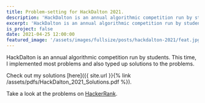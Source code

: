 ```yaml
---
title: Problem-setting for HackDalton 2021.
description: 'HackDalton is an annual algorithmic competition run by students. I designed and implemented problems and suggestions.'
excerpt: 'HackDalton is an annual algorithmic competition run by students. I designed and implemented problems and suggestions.'
is_project: false
date: 2021-04-25 12:00:00
featured_image: '/assets/images/fullsize/posts/hackdalton-2021/feat.jpg'
---
```


HackDalton is an annual algorithmic competition run by students. This time,
I implemented most problems and also typed up solutions to the problems.

Check out my solutions [here]({{ site.url }}{% link /assets/pdfs/HackDalton_2021_Solutions.pdf %}).

Take a look at the problems on [HackerRank](https://www.hackerrank.com/contests/hackdalton-2021).